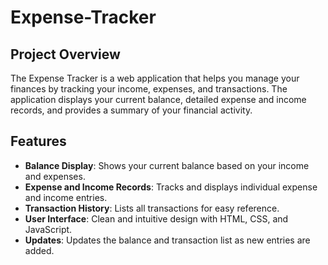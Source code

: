 # Expense-Tracker

## Project Overview

The Expense Tracker is a web application that helps you manage your finances by tracking your income, expenses, and transactions. The application displays your current balance, detailed expense and income records, and provides a summary of your financial activity.

## Features

- **Balance Display**: Shows your current balance based on your income and expenses.
- **Expense and Income Records**: Tracks and displays individual expense and income entries.
- **Transaction History**: Lists all transactions for easy reference.
- **User Interface**: Clean and intuitive design with HTML, CSS, and JavaScript.
- **Updates**: Updates the balance and transaction list as new entries are added.